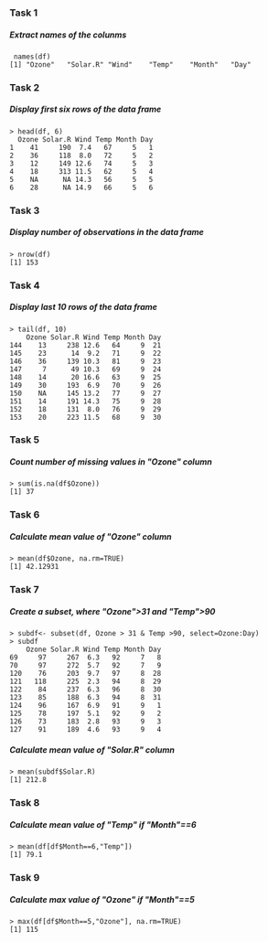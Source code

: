 ### Task 1
##### Extract names of the colunms
```
 names(df)
[1] "Ozone"   "Solar.R" "Wind"    "Temp"    "Month"   "Day" 
```
### Task 2
##### Display first six rows of the data frame
```
> head(df, 6)
  Ozone Solar.R Wind Temp Month Day
1    41     190  7.4   67     5   1
2    36     118  8.0   72     5   2
3    12     149 12.6   74     5   3
4    18     313 11.5   62     5   4
5    NA      NA 14.3   56     5   5
6    28      NA 14.9   66     5   6
```
### Task 3
##### Display number of observations in the data frame
```
> nrow(df)
[1] 153
```
### Task 4
##### Display last 10 rows of the data frame
```
> tail(df, 10)
    Ozone Solar.R Wind Temp Month Day
144    13     238 12.6   64     9  21
145    23      14  9.2   71     9  22
146    36     139 10.3   81     9  23
147     7      49 10.3   69     9  24
148    14      20 16.6   63     9  25
149    30     193  6.9   70     9  26
150    NA     145 13.2   77     9  27
151    14     191 14.3   75     9  28
152    18     131  8.0   76     9  29
153    20     223 11.5   68     9  30
```
### Task 5
##### Count number of missing values in "Ozone" column
```
> sum(is.na(df$Ozone))
[1] 37
```
### Task 6
##### Calculate mean value of "Ozone" column
```
> mean(df$Ozone, na.rm=TRUE)
[1] 42.12931
```
### Task 7
##### Create a subset, where "Ozone">31 and "Temp">90
```
> subdf<- subset(df, Ozone > 31 & Temp >90, select=Ozone:Day)
> subdf
    Ozone Solar.R Wind Temp Month Day
69     97     267  6.3   92     7   8
70     97     272  5.7   92     7   9
120    76     203  9.7   97     8  28
121   118     225  2.3   94     8  29
122    84     237  6.3   96     8  30
123    85     188  6.3   94     8  31
124    96     167  6.9   91     9   1
125    78     197  5.1   92     9   2
126    73     183  2.8   93     9   3
127    91     189  4.6   93     9   4
```
##### Calculate mean value of "Solar.R" column
```
> mean(subdf$Solar.R)
[1] 212.8
```
### Task 8
##### Calculate mean value of "Temp" if "Month"==6
```
> mean(df[df$Month==6,"Temp"])
[1] 79.1
```
### Task 9
##### Calculate max value of "Ozone" if "Month"==5
```
> max(df[df$Month==5,"Ozone"], na.rm=TRUE)
[1] 115
```







